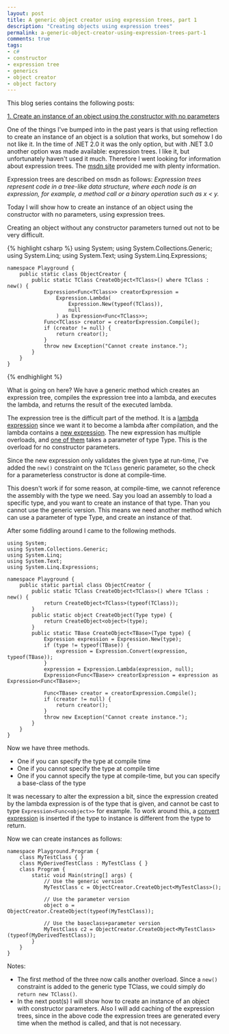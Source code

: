 ```yaml
---
layout: post
title: A generic object creator using expression trees, part 1
description: "Creating objects using expression trees"
permalink: a-generic-object-creator-using-expression-trees-part-1
comments: true
tags:
- c#
- constructor
- expression tree
- generics
- object creator
- object factory
---
```


This blog series contains the following posts:

[1. Create an instance of an object using the constructor with no parameters](/a-generic-object-creator-using-expression-trees-part-1)

One of the things I've bumped into in the past years is that using reflection to create an instance of an object is a solution that works, but somehow I do not like it. In the time of .NET 2.0 it was the only option, but with .NET 3.0 another option was made available: expression trees. I like it, but unfortunately haven't used it much. Therefore I went looking for information about expression trees. The [msdn site](http://msdn.microsoft.com/en-us/library/bb397951.aspx) provided me with plenty information.

Expression trees are described on msdn as follows: *Expression trees represent code in a tree-like data structure, where each node is an expression, for example, a method call or a binary operation such as x < y.*

Today I will show how to create an instance of an object using the constructor with no parameters, using expression trees.

Creating an object without any constructor parameters turned out not to be very difficult.

{% highlight csharp %}
	using System;
	using System.Collections.Generic;
	using System.Linq;
	using System.Text;
	using System.Linq.Expressions;
	 
	namespace Playground {
		public static class ObjectCreator {
			public static TClass CreateObject<TClass>() where TClass : new() {
				Expression<Func<TClass>> creatorExpression =
					Expression.Lambda(
						Expression.New(typeof(TClass)),
						null
					) as Expression<Func<TClass>>;
				Func<TClass> creator = creatorExpression.Compile();
				if (creator != null) {
					return creator();
				}
				throw new Exception("Cannot create instance.");
			}
		}
	}
{% endhighlight %}

What is going on here? We have a generic method which creates an expression tree, compiles the expression tree into a lambda, and executes the lambda, and returns the result of the executed lambda.

The expression tree is the difficult part of the method. It is a [lambda expression](http://msdn.microsoft.com/en-us/library/bb336566.aspx) since we want it to become a lambda after compilation, and the lambda contains a [new expression](http://msdn.microsoft.com/en-us/library/system.linq.expressions.expression.new.aspx). The new expression has multiple overloads, and [one of them](http://msdn.microsoft.com/en-us/library/bb352804.aspx) takes a parameter of type Type. This is the overload for no constructor parameters.

Since the new expression only validates the given type at run-time, I've added the `new()` constraint on the `TClass` generic parameter, so the check for a parameterless constructor is done at compile-time.

This doesn't work if for some reason, at compile-time, we cannot reference the assembly with the type we need. Say you load an assembly to load a specific type, and you want to create an instance of that type. Than you cannot use the generic version. This means we need another method which can use a parameter of type Type, and create an instance of that.

After some fiddling around I came to the following methods.

	using System;
	using System.Collections.Generic;
	using System.Linq;
	using System.Text;
	using System.Linq.Expressions;
 
	namespace Playground {
		public static partial class ObjectCreator {
			public static TClass CreateObject<TClass>() where TClass : new() {
				return CreateObject<TClass>(typeof(TClass));
			}
			public static object CreateObject(Type type) {
				return CreateObject<object>(type);
			}
			public static TBase CreateObject<TBase>(Type type) {
				Expression expression = Expression.New(type);
				if (type != typeof(TBase)) {
					expression = Expression.Convert(expression, typeof(TBase));
				}
				expression = Expression.Lambda(expression, null);
				Expression<Func<TBase>> creatorExpression = expression as Expression<Func<TBase>>;
	 
				Func<TBase> creator = creatorExpression.Compile();
				if (creator != null) {
					return creator();
				}
				throw new Exception("Cannot create instance.");
			}
		}
	}

Now we have three methods.

* One if you can specify the type at compile time
* One if you cannot specify the type at compile time
* One if you cannot specify the type at compile-time, but you can specify a base-class of the type

It was necessary to alter the expression a bit, since the expression created by the lambda expression is of the type that is given, and cannot be cast to type `Expression<Func<object>>` for example. To work around this, a [convert expression](http://msdn.microsoft.com/en-us/library/bb292051.aspx) is inserted if the type to instance is different from the type to return.

Now we can create instances as follows:

	namespace Playground.Program {
		class MyTestClass { }
		class MyDerivedTestClass : MyTestClass { }
		class Program {
			static void Main(string[] args) {
				// Use the generic version
				MyTestClass c = ObjectCreator.CreateObject<MyTestClass>();
	 
				// Use the parameter version
				object o = ObjectCreator.CreateObject(typeof(MyTestClass));
	 
				// Use the baseclass+parameter version
				MyTestClass c2 = ObjectCreator.CreateObject<MyTestClass>(typeof(MyDerivedTestClass));
			}
		}
	}

Notes:

* The first method of the three now calls another overload. Since a `new()` constraint is added to the generic type TClass, we could simply do `return new TClass()`.
* In the next post(s) I will show how to create an instance of an object with constructor parameters. Also I will add caching of the expression trees, since in the above code the expression trees are generated every time when the method is called, and that is not necessary.